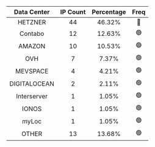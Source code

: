 | Data Center | IP Count | Percentage | Freq |
|:------------:|:--------:|:-----------:|:-----:|
| HETZNER | 44 | 46.32% | 🔴 |
| Contabo | 12 | 12.63% | 🟢 |
| AMAZON | 10 | 10.53% | 🟢 |
| OVH | 7 | 7.37% | 🟢 |
| MEVSPACE | 4 | 4.21% | 🟢 |
| DIGITALOCEAN | 2 | 2.11% | 🟢 |
| Interserver | 1 | 1.05% | 🟢 |
| IONOS | 1 | 1.05% | 🟢 |
| myLoc | 1 | 1.05% | 🟢 |
| OTHER | 13 | 13.68% | 🟢 |